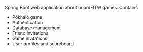 Spring Boot web application about boardFITW games.
Contains
- Pókháló game
- Authentication
- Database management
- Friend invitations
- Game invitations
- User profiles and scoreboard
